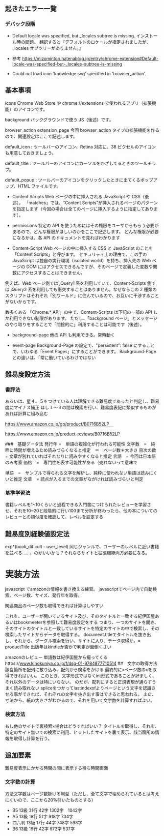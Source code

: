 
## 起きたエラー一覧

### デバック段階

- Default locale was specified, but \_locales subtree is missing.
  インストール時の問題。
  翻訳すると『デフォルトのロケールが指定されましたが、\_locales サブツリーがありません。』
- 参考
  https://mizominton.hatenablog.jp/entry/chrome-extension#Default-locale-was-specified-but-_locales-subtree-is-missing

- Could not load icon 'knowledge.svg' specified in 'browser_action'.

## 基本事項

icons
Chrome Web Store や chrome://extensions で使われるアプリ（拡張機能）のアイコンです。

background
バックグラウンドで使う JS（後述）です。

browser_action
extension_page
今回 browser_action タイプの拡張機能を作るので、関連設定はここで記述します。

default_icon : ツールバーのアイコン、Retina 対応に、38 ピクセルのアイコンも用意しておきましょう。

default_title : ツールバーのアイコンにカーソルをかざしてるときのツールチップ。

default_popup : ツールバーのアイコンをクリックしたときに出てくるポップアップ、HTML ファイルです。

- Content Scripts
  Web ページの中に挿入される JavaScript や CSS（後述）。
  「matches」では、“Content Scripts”が挿入されるページのパターンを指定します（今回の場合は全てのページに挿入するように指定してあります）。

- permissions
  特定の API を使うためにはその権限をユーザからもらう必要があるので、どんな権限がほしいのかをここで記述します。
  どんな権限が必要になるかは、各 API のドキュメントを見ればわかります

- Content-Script
  Web ページの中に挿入する CSS と JavaScript のことを「Content Scripts」と呼びます。
  セキュリティ上の理由で、この手の JavaScript は独自の実行環境（isolated world）を持ち、挿入先の Web ページの DOM にはアクセスできるんですが、そのページで定義した変数や関数にアクセスすることはできません。

例えば、Web ページ側では jQuery1 系を利用していて、Content-Scripts 側では jQuery2 系を利用しても衝突することはありません。なぜならこの 2 種類のスクリプトはそれぞれ「別ワールド」に住んでいるので、お互いに干渉することがないからです。

数多くある 「Chrome.\* API」の中で、Content-Scripts は下記の一部の API しか利用できない制限があります。
ただし、「background ページ」とメッセージのやり取りをすることで「間接的に」利用することは可能です（後述）。

- background-page
  他の API も利用できる。常時動く

- event-page
  Background-Page の設定で、"persistent": false にすることで、いわゆる「Event Pages」にすることができます。
  Background-Page との違いは、「常に動いているわけではない

##  難易度設定方法
### 書評法　

あるいは、星４、５をつけている人は理解できる難易度であったと判定し、難易度にマイナス補正
ほし１～３の間は検索を行い、難易度表記に類似するものがあれば計算に組み込む

https://www.amazon.co.jp/gp/product/B0716B52LP　

https://www.amazon.co.jp/product-reviews/B0716B52LP

###　基礎データ法
発行年 =　単語の複雑化が行われる可能性
文字数　=　純粋に時間が増えるため読みづらくなると推定　＝　ページ数＊大きさ
目次の数　= 文章が別れていればそれなりに読みやすくなると推定
言語　= 今回は日本語のみ考察
価格　=　専門性を表す可能性がある（売れないって意味で

単語　=　サンプルで得られる文字を解析し、純粋に使われない単語は読みにくいと推定
文章　= 読点が入るまでの文章がながければ読みづらいと判定
### 基準学習法
書籍レベルを1~10くらいと過程できる入門書につけられたレビューを学習させ、それを10~20と段階的に行い100まで分析が終わったら、他の本についてのレビューとの類似度を確認して、レベルを設定する
## 難易度別経験値設定法
exp*(book_dificult - user_level)
同じジャンルで、ユーザーのレベルに近い書籍を並べる……。のがいいかも？それならサイトと拡張機能両方必要になる。

# 実装方法
javascript でamazonの情報を書き換える練習。
javascriptでページ内で自動検索、ページ数、サイズ、発行年を取得。

関連商品のページ数も取得できれば計算はしやすい

これを、ユーザーが開いているサイト及び、そのタイトルと一致する紀伊国屋あるいはbookmeeterを参照して難易度設定をする
つまり、一つのサイトを開き、そのサイトのタイトルと一致しているサイトを特定のサイトの中で検索し、その検索したサイトからデータを取得する。
document.titleでタイトルを抜き出し、それから、グーグル検索を行い、サイトに入り、データ取得か。= productTitle
出版年はkindleか否かで判定が面倒くさい

amazonのレビュー
単語数は紀伊国屋から撮ってくるhttps://www.kinokuniya.co.jp/f/dsg-01-9784877710514
##　文字の取得方法
該当箇所を配列に放り込み、配列から検索をかける
最終的にxページ数のxを取得できればいい。
このとき、文字形式ではなくint形式であることが好ましく、それ以外のデータは特にいらない。
のだが、配列にすると正規表現が通らずうまく読み取れない
spliceをつかってlastindexofよりページという文字を認識させる事ができれば、それぞれの文字を抜き出す事はできると思われる。
また、寸法から、紙の大きさがわかるので、それを用いて文字数を計算すればよい。

### 検索方法
もし他のサイトで裏検索×場合はどうすればいい？
タイトルを取得し、それを、特定のサイト無いでの検索に利用、ヒットしたサイトを裏で表示、該当箇所の情報を取得し計算を行う。



## 追加要素
難易度表示にかかる時間の間に表示する待ち時間画面
### 文字数の計算
方法文字数はページ数掛ける判型（ただし、全て文字で埋められているとは考えにくいので、ここから20%引いたものとする）　
- B5	13級	31行	42字  1302字　1042字
- A5	13級	18行	51字 918字 734字
- 四六判	13級	17行	44字 748字 598字
- B6	13級	16行	42字 672字 537字